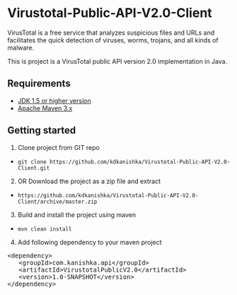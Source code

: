 Virustotal-Public-API-V2.0-Client
=================================


VirusTotal is a free service that analyzes suspicious files and URLs and facilitates the quick detection of viruses, worms, trojans, and all kinds of malware.

This is project is a VirusTotal public API version 2.0 implementation in Java.

Requirements
------------
- [JDK 1.5 or higher version]
- [Apache Maven 3.x]

Getting started
---------------
1. Clone project from GIT repo
 - `git clone https://github.com/kdkanishka/Virustotal-Public-API-V2.0-Client.git`
2. OR Download the project as a zip file and extract
 - `https://github.com/kdkanishka/Virustotal-Public-API-V2.0-Client/archive/master.zip`
3. Build and install the project using maven
 - `mvn clean install`
4. Add following dependency to your maven project
<pre>
&lt;dependency&gt;
   &lt;groupId&gt;com.kanishka.api&lt;/groupId&gt;
   &lt;artifactId&gt;VirustotalPublicV2.0&lt;/artifactId&gt;
   &lt;version&gt;1.0-SNAPSHOT&lt;/version&gt;
&lt;/dependency&gt;
</pre>



[JDK 1.5 or higher version]:http://www.oracle.com/technetwork/java/javase/downloads/index.html
[Apache Maven 3.x]:http://maven.apache.org
